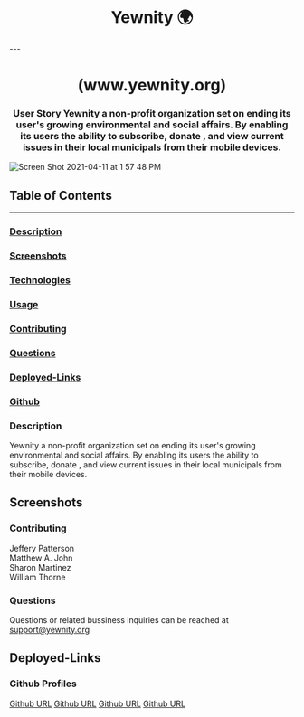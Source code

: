<h1 align ="center">Yewnity 🌍</h1>
---

<h1 align ="center">(www.yewnity.org)</h1>

<h3 align ="center">User Story
Yewnity a non-profit organization set on ending its user's growing environmental and social affairs. By enabling its users the ability to subscribe, donate , and view current issues in their local municipals from their mobile devices.

</h3>




![Screen Shot 2021-04-11 at 1 57 48 PM](https://user-images.githubusercontent.com/77504986/114321155-20d98980-9ace-11eb-9aba-9268e065877d.png)





## Table of Contents
---

### [Description](#description)

### [Screenshots](#screenshots)

### [Technologies](#technologies)

### [Usage](#usage)

### [Contributing](#contributing)

### [Questions](#questions)

### [Deployed-Links](#Deployed-Links)

### [Github](#github)



### <a name="Description"></a>Description
Yewnity a non-profit organization set on ending its user's growing environmental and social affairs. By enabling its users the ability to subscribe, donate , and view current issues in their local municipals from their mobile devices.


## Screenshots



### <a name="Contributing"></a>Contributing
Jeffery Patterson
<br>
Matthew A. John
<br>
Sharon Martinez
<br>
William Thorne

### <a name="Questions"></a>Questions
Questions or related bussiness inquiries can be reached at support@yewnity.org

## Deployed-Links


### <a name="Github"></a>Github Profiles
[Github URL](https://github.com/jpatterson933)
[Github URL](https://github.com/MattJ900)
[Github URL](https://github.com/Sharon1106)
[Github URL](https://github.com/IdFightGandhi)
